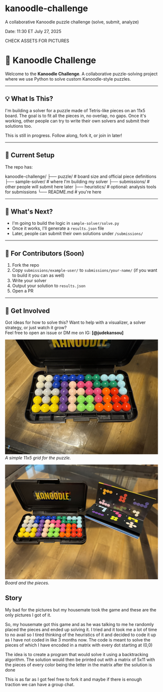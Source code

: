 # kanoodle-challenge
A collaborative Kanoodle puzzle challenge (solve, submit, analyze)

Date: 11:30 ET July 27, 2025

CHECK ASSETS FOR PICTURES

# 🧩 Kanoodle Challenge

Welcome to the **Kanoodle Challenge**. A collaborative puzzle-solving project where we use Python to solve custom Kanoodle-style puzzles.

---

## 💡 What Is This?

I'm building a solver for a puzzle made of Tetris-like pieces on an 11x5 board. The goal is to fit all the pieces in, no overlap, no gaps. Once it's working, other people can try to write their own solvers and submit their solutions too.

This is still in progress. Follow along, fork it, or join in later!

---

## 🔧 Current Setup

The repo has:

kanoodle-challenge/
├── puzzle/ # board size and official piece definitions
├── sample-solver/ # where I'm building my solver
├── submissions/ # other people will submit here later
├── heuristics/ # optional: analysis tools for submissions
└── README.md # you're here


---

## 🎯 What's Next?

- I'm going to build the logic in `sample-solver/solve.py`
- Once it works, I'll generate a `results.json` file
- Later, people can submit their own solutions under `/submissions/`

---

## 🧠 For Contributors (Soon)

1. Fork the repo
2. Copy `submissions/example-user/` to `submissions/your-name/` (if you want to build it you can as well)
3. Write your solver
4. Output your solution to `results.json`
5. Open a PR


---

## 🙌 Get Involved

Got ideas for how to solve this? Want to help with a visualizer, a solver strategy, or just watch it grow?  
Feel free to open an issue or DM me on IG: **[@judekansou]**

![Board Example](assets/Board.jpeg)
*A simple 11x5 grid for the puzzle.*

![Pieces Example](assets/Pieces.jpeg)
*Board and the pieces.*

## Story

My bad for the pictures but my housemate took the game and these are the only pictures I got of it.

So, my housemate got this game and as he was talking to me he randomly placed the pieces and ended up solving it. I tried and it took me a lot of time to no avail so I tired thinking of the heuristics of it and decided to code it up as I have not coded in like 3 months now. The code is meant to solve the pieces of which I have encoded in a matrix with every dot starting at (0,0)

The idea is to create a program that would solve it using a backtracking algorithm. The solution would then be printed out with a matrix of 5x11 with the pieces of every color being the letter in the matrix after the solution is done


This is as far as I got feel free to fork it and maybe if there is enough traction we can have a group chat.



